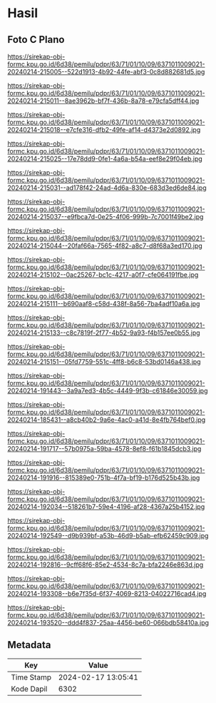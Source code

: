 # Hasil

## Foto C Plano

https://sirekap-obj-formc.kpu.go.id/6d38/pemilu/pdpr/63/71/01/10/09/6371011009021-20240214-215005--522d1913-4b92-44fe-abf3-0c8d882681d5.jpg

https://sirekap-obj-formc.kpu.go.id/6d38/pemilu/pdpr/63/71/01/10/09/6371011009021-20240214-215011--8ae3962b-bf7f-436b-8a78-e79cfa5dff44.jpg

https://sirekap-obj-formc.kpu.go.id/6d38/pemilu/pdpr/63/71/01/10/09/6371011009021-20240214-215018--e7cfe316-dfb2-49fe-af14-d4373e2d0892.jpg

https://sirekap-obj-formc.kpu.go.id/6d38/pemilu/pdpr/63/71/01/10/09/6371011009021-20240214-215025--17e78dd9-0fe1-4a6a-b54a-eef8e29f04eb.jpg

https://sirekap-obj-formc.kpu.go.id/6d38/pemilu/pdpr/63/71/01/10/09/6371011009021-20240214-215031--ad178f42-24ad-4d6a-830e-683d3ed6de84.jpg

https://sirekap-obj-formc.kpu.go.id/6d38/pemilu/pdpr/63/71/01/10/09/6371011009021-20240214-215037--e9fbca7d-0e25-4f06-999b-7c7001f49be2.jpg

https://sirekap-obj-formc.kpu.go.id/6d38/pemilu/pdpr/63/71/01/10/09/6371011009021-20240214-215044--20faf66a-7565-4f82-a8c7-d8f68a3ed170.jpg

https://sirekap-obj-formc.kpu.go.id/6d38/pemilu/pdpr/63/71/01/10/09/6371011009021-20240214-215102--0ac25267-bc1c-4217-a0f7-cfe064191fbe.jpg

https://sirekap-obj-formc.kpu.go.id/6d38/pemilu/pdpr/63/71/01/10/09/6371011009021-20240214-215111--b690aaf8-c58d-438f-8a56-7ba4adf10a6a.jpg

https://sirekap-obj-formc.kpu.go.id/6d38/pemilu/pdpr/63/71/01/10/09/6371011009021-20240214-215133--c8c7819f-2f77-4b52-9a93-f4b157ee0b55.jpg

https://sirekap-obj-formc.kpu.go.id/6d38/pemilu/pdpr/63/71/01/10/09/6371011009021-20240214-215151--05fd7759-551c-4ff8-b6c8-53bd0146a438.jpg

https://sirekap-obj-formc.kpu.go.id/6d38/pemilu/pdpr/63/71/01/10/09/6371011009021-20240214-191443--3a9a7ed3-4b5c-4449-9f3b-c61846e30059.jpg

https://sirekap-obj-formc.kpu.go.id/6d38/pemilu/pdpr/63/71/01/10/09/6371011009021-20240214-185431--a8cb40b2-9a6e-4ac0-a41d-8e4fb764bef0.jpg

https://sirekap-obj-formc.kpu.go.id/6d38/pemilu/pdpr/63/71/01/10/09/6371011009021-20240214-191717--57b0975a-59ba-4578-8ef8-f61b1845dcb3.jpg

https://sirekap-obj-formc.kpu.go.id/6d38/pemilu/pdpr/63/71/01/10/09/6371011009021-20240214-191916--815389e0-751b-4f7a-bf19-b176d525b43b.jpg

https://sirekap-obj-formc.kpu.go.id/6d38/pemilu/pdpr/63/71/01/10/09/6371011009021-20240214-192034--518261b7-59e4-4196-af28-4367a25b4152.jpg

https://sirekap-obj-formc.kpu.go.id/6d38/pemilu/pdpr/63/71/01/10/09/6371011009021-20240214-192549--d9b939bf-a53b-46d9-b5ab-efb62459c909.jpg

https://sirekap-obj-formc.kpu.go.id/6d38/pemilu/pdpr/63/71/01/10/09/6371011009021-20240214-192816--9cff68f6-85e2-4534-8c7a-bfa2246e863d.jpg

https://sirekap-obj-formc.kpu.go.id/6d38/pemilu/pdpr/63/71/01/10/09/6371011009021-20240214-193308--b6e7f35d-6f37-4069-8213-04022716cad4.jpg

https://sirekap-obj-formc.kpu.go.id/6d38/pemilu/pdpr/63/71/01/10/09/6371011009021-20240214-193520--ddd4f837-25aa-4456-be60-066bdb58410a.jpg


## Metadata

| Key        | Value               |
| ---------- | ------------------- |
| Time Stamp | 2024-02-17 13:05:41 |
| Kode Dapil | 6302                |



